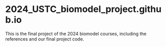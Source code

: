 # 2024_USTC_biomodel_project.github.io
This is the final project of the 2024 biomodel courses, including the references and our final project code.
